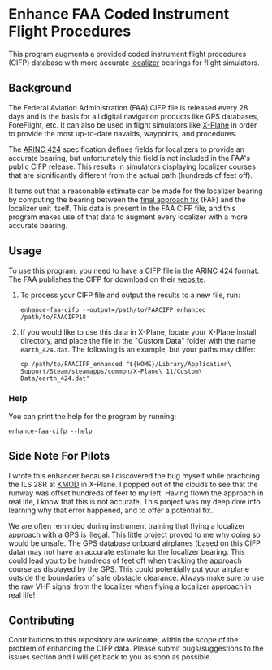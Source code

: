 # Enhance FAA Coded Instrument Flight Procedures

This program augments a provided coded instrument flight procedures (CIFP)
database with more accurate [localizer](https://en.wikipedia.org/wiki/Instrument_landing_system_localizer) bearings for flight simulators.

## Background

The Federal Aviation Administration (FAA) CIFP file is released every 28 days
and is the basis for all digital navigation products like GPS databases,
ForeFlight, etc. It can also be used in flight simulators like
[X-Plane](https://www.x-plane.com/) in order to provide the most up-to-date
navaids, waypoints, and procedures.

The [ARINC 424](https://en.wikipedia.org/wiki/ARINC_424) specification defines
fields for localizers to provide an accurate bearing, but unfortunately this
field is not included in the FAA's public CIFP release. This results in
simulators displaying localizer courses that are significantly different from
the actual path (hundreds of feet off).

It turns out that a reasonable estimate can be made for the localizer bearing by
computing the bearing between the [final approach
fix](https://en.wikipedia.org/wiki/Final_approach_(aeronautics)#Final_approach_point)
(FAF) and the localizer unit itself. This data is present in the FAA CIFP file,
and this program makes use of that data to augment every localizer with a more
accurate bearing.

## Usage

To use this program, you need to have a CIFP file in the ARINC 424 format. The
FAA publishes the CIFP for download on their
[website](https://www.faa.gov/air_traffic/flight_info/aeronav/digital_products/cifp/download/).

1. To process your CIFP file and output the results to a new file, run:

   ```shell
   enhance-faa-cifp --output=/path/to/FAACIFP_enhanced /path/to/FAACIFP18
   ```

2. If you would like to use this data in X-Plane, locate your X-Plane install
directory, and place the file in the "Custom Data" folder with the name
`earth_424.dat`. The following is an example, but your paths may differ:

    ```shell
    cp /path/to/FAACIFP_enhanced "${HOME}/Library/Application\ Support/Steam/steamapps/common/X-Plane\ 11/Custom\ Data/earth_424.dat"
    ```

### Help

You can print the help for the program by running:

```shell
enhance-faa-cifp --help
```

## Side Note For Pilots

I wrote this enhancer because I discovered the bug myself while practicing the
ILS 28R at
[KMOD](https://skyvector.com/airport/MOD/Modesto-City-Co-Harry-Sham-Field-Airport)
in X-Plane. I popped out of the clouds to see that the runway was offset
hundreds of feet to my left. Having flown the approach in real life, I know that
this is not accurate. This project was my deep dive into learning why that error happened, and to offer a potential fix.

We are often reminded during instrument training that flying a localizer
approach with a GPS is illegal. This little project proved to me why doing so
would be unsafe. The GPS database onboard airplanes (based on this CIFP data)
may not have an accurate estimate for the localizer bearing. This could lead you
to be hundreds of feet off when tracking the approach course as displayed by the
GPS. This could potentially put your airplane outside the boundaries of safe
obstacle clearance. Always make sure to use the raw VHF signal from the
localizer when flying a localizer approach in real life!

## Contributing

Contributions to this repository are welcome, within the scope of the problem
of enhancing the CIFP data. Please submit bugs/suggestions to the issues section
and I will get back to you as soon as possible.

